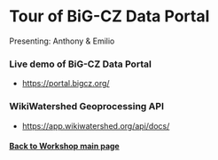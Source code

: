 # Tour of BiG-CZ Data Portal
Presenting: Anthony & Emilio

### Live demo of BiG-CZ Data Portal
* https://portal.bigcz.org/

### WikiWatershed Geoprocessing API
* https://app.wikiwatershed.org/api/docs/





#### [Back to Workshop main page](https://github.com/BiG-CZ/bigcz_wshp2017/blob/master/README.md)
